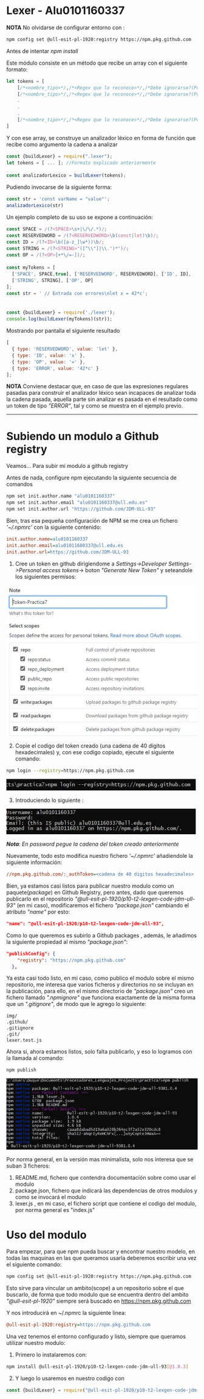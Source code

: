 # Lexer - Alu0101160337
 
**NOTA**
No olvidarse de configurar entorno con :
```sh
npm config set @ull-esit-pl-1920:registry https://npm.pkg.github.com
```

Antes de intentar *npm install*
 
Este módulo consiste en un método que recibe un array con el siguiente formato:
```js
let tokens = [
    [/*<nombre_tipo>*/,/*<Regex que lo reconoce>*/,/*Debe ignorarse?(Por defecto, false)*/], //1
    [/*<nombre_tipo>*/,/*<Regex que lo reconoce>*/,/*Debe ignorarse?(Por defecto, false)*/], //2
    .
    .
    .
    [/*<nombre_tipo>*/,/*<Regex que lo reconoce>*/,/*Debe ignorarse?(Por defecto, false)*/] //N
]
```
Y con ese array, se construye un analizador léxico en forma de función que recibe como argumento la cadena a analizar
 
```js
const {buildLexer} = require(".lexer");
let tokens = [ ... ]; //Formato explicado anteriormente
 
const analizadorLexico = buildLexer(tokens);
```
 
Pudiendo invocarse de la siguiente forma:
```js
const str = 'const varName = "value"';
analizadorLexico(str)
```
 
Un ejemplo completo de su uso se expone a continuación:
 
```js
const SPACE = /(?<SPACE>\s+|\/\/.*)/;
const RESERVEDWORD = /(?<RESERVEDWORD>\b(const|let)\b)/;
const ID = /(?<ID>\b([a-z_]\w*))\b/;
const STRING = /(?<STRING>"([^\\"]|\\.")*")/;
const OP = /(?<OP>[+*\/=-])/;
 
const myTokens = [
  ['SPACE', SPACE,true], ['RESERVEDWORD', RESERVEDWORD], ['ID', ID],
  ['STRING', STRING], ['OP', OP]
];
const str = ' // Entrada con errores\nlet x = 42*c';
 
 
const {buildLexer} = require('./lexer');
console.log(buildLexer(myTokens)(str));
```
 
Mostrando por pantalla el siguiente resultado
 
```js
[
  { type: 'RESERVEDWORD', value: 'let' },
  { type: 'ID', value: 'x' },
  { type: 'OP', value: '=' },
  { type: 'ERROR', value: '42*c' }
];
```
**NOTA**
Conviene destacar que, en caso de que las expresiones regulares pasadas para construir el analizador léxico sean incapaces de analizar toda la cadena pasada, aquella parte sin analizar es pasada en el resultado como un token de tipo *"ERROR"*, tal y como se muestra en el ejemplo previo.


________________________________________________________________________________________________

# Subiendo un modulo a Github registry

Veamos... Para subir mi modulo a github registry

Antes de nada, configure npm ejecutando la siguiente secuencia de comandos

```sh
npm set init.author.name "alu0101160337"
npm set init.author.email "alu0101160337@ull.edu.es"
npm set init.author.url "https://github.com/JDM-ULL-93"
```
Bien, tras esa pequeña configuración de NPM se me crea un fichero *'~/.npmrc'* con la siguiente contenido:

```ini
init.author.name=alu0101160337
init.author.email=alu01011600337@ull.edu.es
init.author.url=https://github.com/JDM-ULL-93
```
1) Cree un token en github dirigiendome a *Settings->Developer Settings->Personal access tokens*-> boton *"Generate New Token"* y seteandole los siguientes permisos:

![permisos_tokens](./img/permisos_tokens.jpg?raw=true)

2) Copie el codigo del token creado (una cadena de 40 digitos hexadecimales) y, con ese codigo copiado, ejecute el siguiente comando:

```sh
npm login --registry=https://npm.pkg.github.com
```
![comando_npm_login](./img/comando_npm_login.jpg?raw=true)

3) Introduciendo lo siguiente :

![datos_npm_login](./img/datos_npm_login.jpg?raw=true)

***Nota***: *En password pegue la cadena del token creado anteriormente*

Nuevamente, todo esto modifica nuestro fichero *'~/.npmrc'* añadiendole la siguiente información:

```ini
//npm.pkg.github.com/:_authToken=<cadena de 40 digitos hexadecimales>
```

Bien, ya estamos casi listos para publicar nuestro modulo como un paquete(*package*) en Github Registry, pero antes, dado que queremos publicarlo en el repositorio *"@ull-esit-pl-1920/p10-t2-lexgen-code-jdm-ull-93"* (en mi caso), modificaremos el fichero *"package.json"* cambiando el atributo *"name"* por esto:

```json
"name": "@ull-esit-pl-1920/p10-t2-lexgen-code-jdm-ull-93",
```

Como lo que queremos es subirlo a Github packages , además, le añadimos la siguiente propiedad al mismo *"package.json"*:

```json
"publishConfig": {
    "registry": "https://npm.pkg.github.com"
  },
```

Ya esta casi todo listo, en mi caso, como publico el modulo sobre el mismo repositorio, me interesa que varios ficheros y directorios no se incluyan en la publicación, para ello, en el mismo directorio de *"package.json"* creo un fichero llamado *".npmignore"* que funciona exactamente de la misma forma que un *".gitignore"*, de modo que le agrego lo siguiente:

```
img/
.github/
.gitignore
.git/
lexer.test.js
```
 
 Ahora si, ahora estamos listos, solo falta publicarlo, y eso lo logramos con la llamada al comando:

 ```sh
 npm publish
 ```

![npm_publish](./img/npm_publish.jpg?raw=true)

Por norma general, en la versión mas minimalista, solo nos interesa que se suban 3 ficheros:
1) README.md, fichero que contendra documentación sobre como usar el modulo
2) package.json, fichero que indicará las dependencias de otros modulos y como se invocará el modulo 
3) lexer.js , en mi caso, el fichero script que contiene el codigo del modulo, por norma general es "index.js"


# Uso del modulo

Para empezar, para que npm pueda buscar y encontrar nuestro modelo, en todas las maquinas en las que queramos usarla deberemos escribir una vez el siguiente comando:

```sh
npm config set @ull-esit-pl-1920:registry https://npm.pkg.github.com
```

Esto sirve para vincular un ambito(scope) a un repositorio sobre el que buscarlo, de forma que todo modulo que se encuentra dentro del ambito *"@ull-esit-pl-1920"* siempre será buscado en https://npm.pkg.github.com 

Y nos introducirá en ~/.npmrc la siguiente linea:

```ini
@ull-esit-pl-1920:registry=https://npm.pkg.github.com
```

Una vez tenemos el entorno configurado y listo, siempre que queramos utilizar nuestro modulo:
1) Primero lo instalaremos con:
```sh
npm install @ull-esit-pl-1920/p10-t2-lexgen-code-jdm-ull-93[@1.0.3]
```

2) Y luego lo usaremos en nuestro codigo con
```js
const {buildLexer} = require("@ull-esit-pl-1920/p10-t2-lexgen-code-jdm-ull-93")
```
